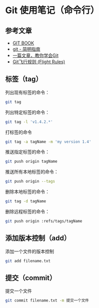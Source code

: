 Git 使用笔记（命令行）
================================

参考文章
--------------------------------

* [GIT BOOK](https://git-scm.com/book/zh/v2)
* [git - 简明指南](http://rogerdudler.github.io/git-guide/index.zh.html)
* [一篇文章，教你学会Git](https://juejin.im/post/599e14875188251240632702)
* [Git飞行规则 (Flight Rules)](https://github.com/k88hudson/git-flight-rules/blob/master/README_zh-CN.md)


 标签（tag）
--------------------------------

列出现有标签的命令：

```bash
git tag
```

列出特定标签的命令：

```bash
git tag -l 'v1.4.2.*'
```

打标签的命令

```bash
git tag -a tagName -m 'my version 1.4'
```

推送指定标签的命令：

```bash
git push origin tagName
```

推送所有本地标签的命令：

```bash
git push origin --tags	
```

删除本地标签的命令：

```bash
git tag -d tagName
```

删除远程标签的命令：

```bash
git push origin :refs/tags/tagName
```

 添加版本控制（add）
--------------------------------

添加一个文件的版本控制

```bash
git add filename.txt
```

 提交（commit）
--------------------------------

提交一个文件

```bash
git commit filename.txt -m 提交一个文件
```





